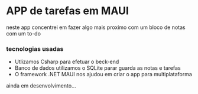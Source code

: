 # APP de tarefas em MAUI
 neste app concentrei em fazer algo mais proximo com um bloco de notas com um to-do 

### tecnologias usadas 
 - Utlizamos Csharp para efetuar o beck-end
 - Banco de dados utilizamos o SQLite parar guarda as notas e tarefas
 - O framework .NET MAUI nos ajudou em criar o app para multiplataforma

 ainda em desenvolvimento... 
 
